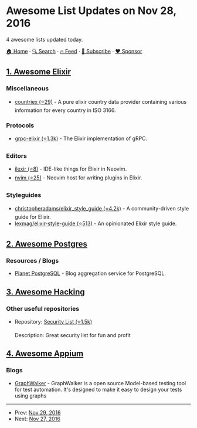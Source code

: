 # Awesome List Updates on Nov 28, 2016

4 awesome lists updated today.

[🏠 Home](/README.md) · [🔍 Search](https://www.trackawesomelist.com/search/) · [🔥 Feed](https://www.trackawesomelist.com/rss.xml) · [📮 Subscribe](https://trackawesomelist.us17.list-manage.com/subscribe?u=d2f0117aa829c83a63ec63c2f&id=36a103854c) · [❤️  Sponsor](https://github.com/sponsors/theowenyoung)



## [1. Awesome Elixir](/content/h4cc/awesome-elixir/README.md)

### Miscellaneous

*   [countriex (⭐29)](https://github.com/navinpeiris/countriex) - A pure elixir country data provider containing various information for every country in ISO 3166.

### Protocols

*   [grpc-elixir (⭐1.3k)](https://github.com/tony612/grpc-elixir) - The Elixir implementation of gRPC.

### Editors

*   [ilexir (⭐8)](https://github.com/dm1try/ilexir) - IDE-like things for Elixir in Neovim.
*   [nvim (⭐25)](https://github.com/dm1try/nvim) - Neovim host for writing plugins in Elixir.

### Styleguides

*   [christopheradams/elixir\_style\_guide (⭐4.2k)](https://github.com/christopheradams/elixir_style_guide) - A community-driven style guide for Elixir.
*   [lexmag/elixir-style-guide (⭐513)](https://github.com/lexmag/elixir-style-guide) - An opinionated Elixir style guide.

## [2. Awesome Postgres](/content/dhamaniasad/awesome-postgres/README.md)

### Resources / Blogs

*   [Planet PostgreSQL](https://planet.postgresql.org/) - Blog aggregation service for PostgreSQL.

## [3. Awesome Hacking](/content/Hack-with-Github/Awesome-Hacking/README.md)

### Other useful repositories

- Repository: [Security List (⭐1.5k)](https://github.com/zbetcheckin/Security_list)

  Description: Great security list for fun and profit



## [4. Awesome Appium](/content/SrinivasanTarget/awesome-appium/README.md)

### Blogs

*   [GraphWalker](http://graphwalker.github.io/appium-example/) - GraphWalker is a open source Model-based testing tool for test automation. It's designed to make it easy to design your tests using graphs

---

- Prev: [Nov 29, 2016](/content/2016/11/29/README.md)
- Next: [Nov 27, 2016](/content/2016/11/27/README.md)